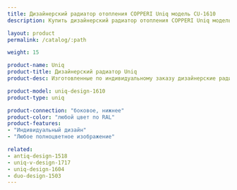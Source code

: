 ```yaml
---
title: Дизайнерский радиатор отопления COPPERI Uniq модель CU-1610
description: Купить дизайнерский радиатор отопления COPPERI Uniq модель CU-1610 по цене производителя в Москве.

layout: product
permalink: /catalog/:path

weight: 15

product-name: Uniq
product-title: Дизайнерский радиатор Uniq
product-desc: Изготовленные по индивидуальному заказу дизайнерские радиаторы COPPERI Uniq с полноцветными изображениями на передней панели позволят Вам воплотить в жизнь самые смелые и оригинальные проекты интерьеров. Творите! Ваша фантазия не ограничена.

product-model: uniq-design-1610
product-type: uniq

product-connection: "боковое, нижнее"
product-color: "любой цвет по RAL"
product-features:
- "Индивидуальный дизайн"
- "Любое полноцветное изображение"

related:
- antiq-design-1518
- uniq-v-design-1717
- uniq-design-1604
- duo-design-1503
---
```

